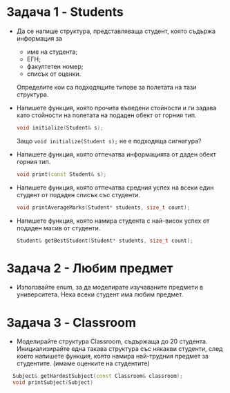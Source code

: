 # Задача 1 - Students

* Да се напише структура, представляваща студент, която съдържа информация за
  - име на студента;
  - ЕГН;
  - факултетен номер;
  - списък от оценки.

  Определите кои са подходящите типове за полетата на тази структура.
  
  
* Напишете функция, която прочита въведени стойности и ги задава като стойности на полетата на подаден обект от горния тип.
  ```c++
  void initialize(Student& s);
  ```
  Защо `void initialize(Student s);` не е подходяща сигнагура?

* Напишете функция, която отпечатва информацията от даден обект горния тип.
   ```c++
   void print(const Student& s);
   ```

* Напишете функция, която отпечатва средния успех на всеки един студент от подаден списък със студенти.
  ```c++
  void printAverageMarks(Student* students, size_t count);
  ```

* Напишете функция, която намира студента с най-висок успех от подаден масив от студенти.
  ```c++
  Student& getBestStudent(Student* students, size_t count);
  ```

# Задача 2 - Любим предмет

* Използвайте enum, за да моделирате изучаваните предмети в университета. Нека всеки студент има любим предмет.

# Задача 3 - Classroom

* Моделирайте структура Classroom, съдържаща до 20 студента. Инициализирайте една такава структура със някакви студенти, след което напишете функция, която намира най-трудния предмет за студентите. (имаме оценките на студентите)

```c++
  Subject& getHardestSubject(const Classroom& classroom);
  void printSubject(Subject)
  ```